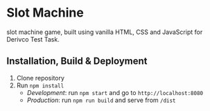 # Slot Machine
slot machine game, built using  vanilla HTML, CSS and JavaScript for Derivco Test Task. 


## Installation, Build & Deployment
1) Clone repository
2) Run `npm install`
    - *Development*: run `npm start` and go to `http://localhost:8080`
    - *Production*: run `npm run build` and serve from `/dist`
    

